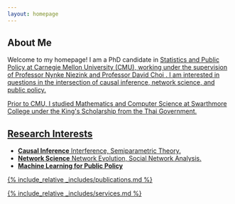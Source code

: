 ```yaml
---
layout: homepage
---
```


## About Me

Welcome to my homepage! I am a PhD candidate in <a href="https://www.cmu.edu/dietrich/statistics-datascience/academics/phd/statistics-public-policy/index.html"><autocolor> Statistics and Public Policy </autocolor> at Carnegie Mellon University (CMU), working under the supervision of <a href="https://www.stat.cmu.edu/~nynke/"><autocolor> Professor Nynke Niezink </autocolor> and <a href="https://www.andrew.cmu.edu/user/davidch/"><autocolor> Professor David Choi </autocolor>. 
I am interested in questions in the intersection of causal inference, network science, and public policy. 

Prior to CMU, I studied Mathematics and Computer Science at Swarthmore College under the <a href="https://en.wikipedia.org/wiki/King%27s_Scholarship_(Thailand)"><autocolor> 
King's Scholarship </autocolor> from the Thai Government. 

## Research Interests

- **Causal Inference** Interference, Semiparametric Theory.
- **Network Science** Network Evolution, Social Network Analysis.
- **Machine Learning for Public Policy** 



{% include_relative _includes/publications.md %}

{% include_relative _includes/services.md %}
